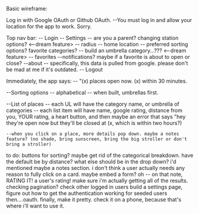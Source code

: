 Basic wireframe:

Log in with Google OAuth or Github OAuth.
--You must log in and allow your location for the app to work. Sorry.

Top nav bar:
-- Login
-- Settings
-- are you a parent? changing station options? <--dream feature>
-- radius
-- home location
-- preferred sorting options? favorite categories?
-- build an umbrella category...??? <--dream feature>
-- favorites
--notifications? maybe if a favorite is about to open or close?
--about
-- specifically, this data is pulled from google. please don't be mad at me if it's outdated.
-- Logout

Immediately, the app says:
-- "(x) places open now. (x) within 30 minutes.

--Sorting options
-- alphabetical
-- when built, umbrellas first.

--List of places
-- each UL will have the category name, or umbrella of categories
-- each list item will have name, google rating, distance from you, YOUR rating, a heart button, and then maybe an error that says "hey they're open now but they'll be closed at (x, which is within two hours?)

    --when you click on a place, more details pop down. maybe a notes feature? (no shade, bring sunscreen, bring the big stroller or don't bring a stroller)

to do:
buttons for sorting? maybe get rid of the categorical breakdown. have the default be by distance?
what else should be in the drop down? i'd mentioned maybe a notes section. i don't think a user actually needs any reason to fully click on a card. maybe embed a form?
oh -- on that note, RATING IT! a user's rating!
make sure i'm actually getting all of the results. checking pagination? check other logged in users
build a settings page, figure out how to get the authentication working for seeded users
then....oauth.
finally, make it pretty. check it on a phone, because that's where i'll want to use it.
